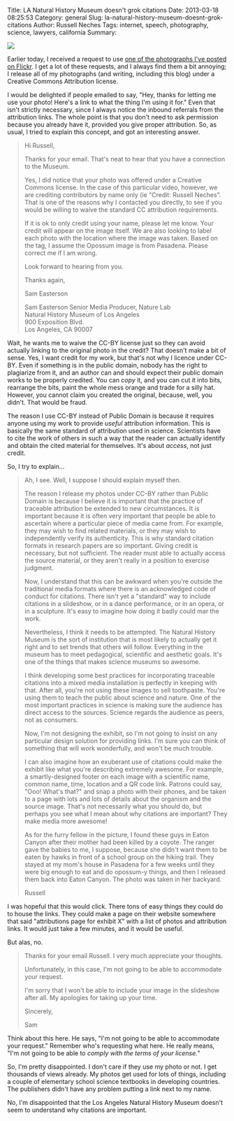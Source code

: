 Title: LA Natural History Museum doesn't grok citations
Date: 2013-03-18 08:25:53
Category: general
Slug: la-natural-history-museum-doesnt-grok-citations
Author: Russell Neches
Tags: internet, speech, photography, science, lawyers, california
Summary: 


![](http://vort.org/media/images/opossum_walk.jpg)

Earlier today, I received a request to use [one of the photographs I've
posted on Flickr](http://www.flickr.com/photos/rneches/2081925733/). I
get a lot of these requests, and I always find them a bit annoying; I
release all of my photographs (and writing, including this blog) under a
Creative Commons Attribution license.

I would be delighted if people emailed to say, "Hey, thanks for letting
me use your photo! Here's a link to what the thing I'm using it for."
Even that isn't strictly necessary, since I always notice the inbound
referrals from the attribution links. The whole point is that you don't
need to ask permission because you already have it, provided you give
proper attribution. So, as usual, I tried to explain this concept, and
got an interesting answer.

> Hi Russell,
>
> Thanks for your email. That's neat to hear that you have a connection
> to the Museum.
>
> Yes, I did notice that your photo was offered under a Creative Commons
> license. In the case of this particular video, however, we are
> crediting contributors by name only (ie "Credit: Russell Neches". That
> is one of the reasons why I contacted you directly, to see if you
> would be willing to waive the standard CC attribution requirements.
>
> If it is ok to only credit using your name, please let me know. Your
> credit will appear on the image itself. We are also looking to label
> each photo with the location where the image was taken. Based on the
> tag, I assume the Opossum image is from Pasadena. Please correct me if
> I am wrong.
>
> Look forward to hearing from you.
>
> Thanks again,
>
> Sam Easterson
>
>  Sam Easterson
>  Senior Media Producer, Nature Lab\
>  Natural History Museum of Los Angeles\
>  900 Exposition Blvd.\
>  Los Angeles, CA 90007

Wait, he wants me to waive the CC-BY license just so they can avoid
actually linking to the original photo in the credit? That doesn't make
a bit of sense. Yes, I want credit for my work, but that's not why I
licence under CC-BY. Even if something is in the public domain, nobody
has the right to plagiarize from it, and an author can and should expect
their public domain works to be properly credited. You can *copy* it,
and you can cut it into bits, rearrange the bits, paint the whole mess
orange and trade for a silly hat. However, you cannot claim you created
the original, because, well, you didn't. That would be fraud.

The reason I use CC-BY instead of Public Domain is because it requires
anyone using my work to provide *useful* attribution information. This
is basically the same standard of attribution used in science.
Scientists have to cite the work of others in such a way that the reader
can actually identify and obtain the cited material for themselves. It's
about *access*, not just credit.

So, I try to explain...

> Ah, I see. Well, I suppose I should explain myself then.
>
> The reason I release my photos under CC-BY rather than Public Domain
> is because I believe it is important that the practice of traceable
> attribution be extended to new circumstances. It is important because
> it is often very important that people be able to ascertain where a
> particular piece of media came from. For example, they may wish to
> find related materials, or they may wish to independently verify its
> authenticity. This is why standard citation formats in research papers
> are so important. Giving credit is necessary, but not sufficient. The
> reader must able to actually access the source material, or they
> aren't really in a position to exercise judgment.
>
> Now, I understand that this can be awkward when you're outside the
> traditional media formats where there is an acknowledged code of
> conduct for citations. There isn't yet a "standard" way to include
> citations in a slideshow, or in a dance performance, or in an opera,
> or in a sculpture. It's easy to imagine how doing it badly could mar
> the work.
>
> Nevertheless, I think it needs to be attempted. The Natural History
> Museum is the sort of institution that is most likely to actually get
> it right and to set trends that others will follow. Everything in the
> museum has to meet pedagogical, scientific and aesthetic goals. It's
> one of the things that makes science museums so awesome.
>
> I think developing some best practices for incorporating traceable
> citations into a mixed media installation is perfectly in keeping with
> that. After all, you're not using these images to sell toothpaste.
> You're using them to teach the public about science and nature. One of
> the most important practices in science is making sure the audience
> has direct access to the sources. Science regards the audience as
> peers, not as consumers.
>
> Now, I'm not designing the exhibit, so I'm not going to insist on any
> particular design solution for providing links. I'm sure you can think
> of something that will work wonderfully, and won't be much trouble.
>
> I can also imagine how an exuberant use of citations could make the
> exhibit like what you're describing extremely awesome. For example, a
> smartly-designed footer on each image with a scientific name, common
> name, time, location and a QR code link. Patrons could say, "Ooo!
> What's that?" and snap a photo with their phones, and be taken to a
> page with lots and lots of details about the organism and the source
> image. That's not necessarily what you should do, but perhaps you see
> what I mean about why citations are important? They make media more
> awesome!
>
> As for the furry fellow in the picture, I found these guys in Eaton
> Canyon after their mother had been killed by a coyote. The ranger gave
> the babies to me, I suppose, because she didn't want them to be eaten
> by hawks in front of a school group on the hiking trail. They stayed
> at my mom's house in Pasadena for a few weeks until they were big
> enough to eat and do opossum-y things, and then I released them back
> into Eaton Canyon. The photo was taken in her backyard.
>
>
> Russell

I was hopeful that this would click. There tons of easy things they
could do to house the links. They could make a page on their website
somewhere that said "attributions page for exhibit X" with a list of
photos and attribution links. It would just take a few minutes, and it
would be useful.

But alas, no.

> Thanks for your email Russell. I very much appreciate your thoughts.
>
> Unfortunately, in this case, I'm not going to be able to accommodate
> your request.
>
> I'm sorry that I won't be able to include your image in the slideshow
> after all. My apologies for taking up your time.
>
> Sincerely,
>
>
> Sam

Think about this here. He says, "I'm not going to be able to accommodate
your request." Remember who's requesting what here. He really means,
"I'm not going to be able to *comply with the terms of your license.*"

So, I'm pretty disappointed. I don't care if they use my photo or not. I
get thousands of views already. My photos get used for lots of things,
including a couple of elementary school science textbooks in developing
countries. The publishers didn't have any problem putting a link next to
my name.

No, I'm disappointed that the Los Angeles Natural History Museum doesn't
seem to understand why citations are important.
